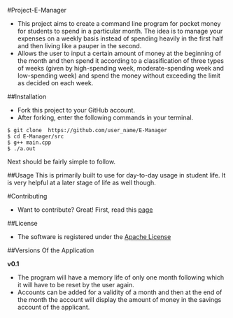 #Project-E-Manager
- This project aims to create a command line program for pocket money for students to spend in a particular month. The idea is to manage your expenses on a weekly basis instead of spending heavily in the first half and then living like a pauper in the second.
- Allows the user to input a certain amount of money at the beginning of the month and then spend it according to a classification of three types of weeks (given by high-spending week, moderate-spending week and low-spending week) and spend the money without exceeding the limit as decided on each week.

##Installation
- Fork this project to your GitHub account.
- After forking, enter the following commands in your terminal.
```
$ git clone  https://github.com/user_name/E-Manager
$ cd E-Manager/src
$ g++ main.cpp
$ ./a.out
```
Next should be fairly simple to follow.

##Usage
This is primarily built to use for day-to-day usage in student life. It is very helpful at a later stage of life as well though.

#Contributing
- Want to contribute? Great! First, read this [page](https://github.com/salman-bhai/E-Manager/blob/CONTRIBUTING.md)

##License

- The software is registered under the [Apache License](https://github.com/salman-bhai/E-Manager/blob/master/LICENSE)


##Versions Of the Application

**v0.1** 
- The program will have a memory life of only one month following which it will have to be reset by the user again. 
- Accounts can be added for a validity of a month and then at the end of the month the account will display the amount of money in the savings account of the applicant.
